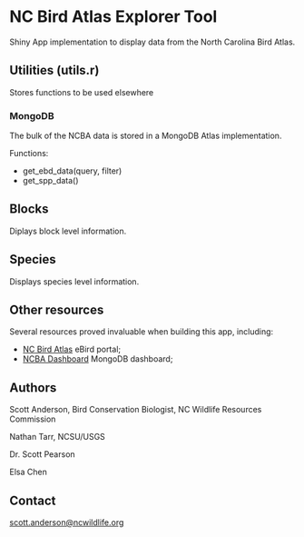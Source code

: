 # NC Bird Atlas Explorer Tool
Shiny App implementation to display data from the North Carolina Bird Atlas.


## Utilities (utils.r)
Stores functions to be used elsewhere

### MongoDB
The bulk of the NCBA data is stored in a MongoDB Atlas implementation.

Functions:
- get_ebd_data(query, filter)
- get_spp_data()

## Blocks
Diplays block level information.

## Species
Displays species level information.


## Other resources

Several resources proved invaluable when building this app, including:
- [NC Bird Atlas](https://ncbirdatlas.org) eBird portal;
- [NCBA Dashboard](https://dashboard.ncbirdatlas.org) MongoDB dashboard;

## Authors
Scott Anderson, Bird Conservation Biologist, NC Wildlife Resources Commission

Nathan Tarr, NCSU/USGS

Dr. Scott Pearson

Elsa Chen

## Contact
scott.anderson@ncwildlife.org
